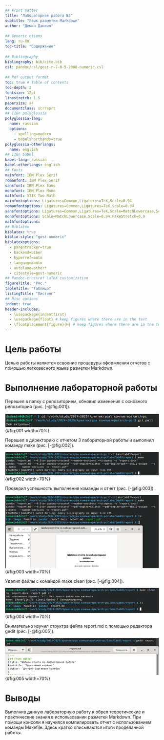 ```yaml
---
## Front matter
title: "Лабораторная работа №3"
subtitle: "Язык разметки Markdown"
author: "Демин Даниил"

## Generic otions
lang: ru-RU
toc-title: "Содержание"

## Bibliography
bibliography: bib/cite.bib
csl: pandoc/csl/gost-r-7-0-5-2008-numeric.csl

## Pdf output format
toc: true # Table of contents
toc-depth: 2
fontsize: 12pt
linestretch: 1.5
papersize: a4
documentclass: scrreprt
## I18n polyglossia
polyglossia-lang:
  name: russian
  options:
	- spelling=modern
	- babelshorthands=true
polyglossia-otherlangs:
  name: english
## I18n babel
babel-lang: russian
babel-otherlangs: english
## Fonts
mainfont: IBM Plex Serif
romanfont: IBM Plex Serif
sansfont: IBM Plex Sans
monofont: IBM Plex Mono
mathfont: STIX Two Math
mainfontoptions: Ligatures=Common,Ligatures=TeX,Scale=0.94
romanfontoptions: Ligatures=Common,Ligatures=TeX,Scale=0.94
sansfontoptions: Ligatures=Common,Ligatures=TeX,Scale=MatchLowercase,Scale=0.94
monofontoptions: Scale=MatchLowercase,Scale=0.94,FakeStretch=0.9
mathfontoptions:
## Biblatex
biblatex: true
biblio-style: "gost-numeric"
biblatexoptions:
  - parentracker=true
  - backend=biber
  - hyperref=auto
  - language=auto
  - autolang=other*
  - citestyle=gost-numeric
## Pandoc-crossref LaTeX customization
figureTitle: "Рис."
tableTitle: "Таблица"
listingTitle: "Листинг"
## Misc options
indent: true
header-includes:
  - \usepackage{indentfirst}
  - \usepackage{float} # keep figures where there are in the text
  - \floatplacement{figure}{H} # keep figures where there are in the text
---
```


# Цель работы

Целью работы является освоение процедуры оформления отчетов с помощью легковесного
языка разметки Markdown.

# Выполнение лабораторной работы
Перешел в папку с репозиторием, обновил изменения с основного репозитория (рис. [-@fig:001]).

![Папка репозитория](image/1.png){#fig:001 width=70%}

Перешел в директорию с отчетом 3 лабораторной работы и выполнил команду make (рис. [-@fig:002]).

![Выполнение команды make](image/2.png){#fig:002 width=70%}

Проверил успешность выполнения команды и отчет (рис. [-@fig:003]).

![Отчет report.pdf](image/3.png){#fig:003 width=70%}

Удалил файлы с командой make clean (рис. [-@fig:004]).

![Выполнение команды make clean](image/4.png){#fig:004 width=70%}

Внимательно изучил структра файла report.md c помощью редактора gedit (рис. [-@fig:005]).

![Выполнение команды gedit](image/5.png){#fig:005 width=70%}

# Выводы
Выполнив данную лабораторную работу я обрел теоретические и практические знания в использовании разметки Markdown. При помощи консоли я научился компилировать отчет с использованием команды Makefile.
Здесь кратко описываются итоги проделанной работы.
